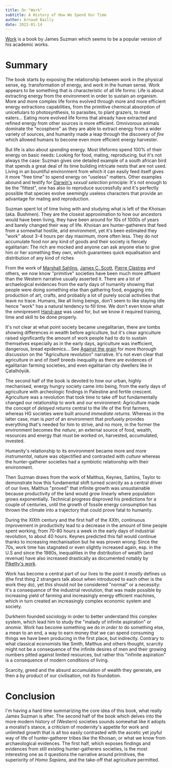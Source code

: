 ```yaml
---
title: On "Work"
subtitle: A History of How We Spend Our Time
author: Arnaud Bailly
date: 2022-01-14
---
```


[Work](https://www.bloomsbury.com/uk/work-9781526604996/) is a book by James Suzman which seems to be a popular version of his academic works.

# Summary

The book starts by exposing the relationship between _work_ in the physical sense, eg. transformation of energy, and _work_ in the human sense. Work appears to be something that is characteristic of all life forms: Life is about extracting energy from the environment in order to sustain an organism. More and more complex life forms evolved through more and more efficient energy extractions capabilities, from the primitive chemical absorption of unicellulars to photosynthesis, to parasites, to plant grazers, to meat eaters... Eating more evolved life forms that already have extracted and refined energy from other sources is more efficient. Omnivorous animals dominate the "ecosphere" as they are able to extract energy from a wider variety of sources, and humanity made a leap through the discovery of _fire_ which allowed humans to become even more efficient energy harvester.

But life is also about _spending_ energy. Most lifeforms spend 100% of their energy on basic needs: Looking for food, mating, reproducing, but it's not always the case: Suzman gives one detailed example of a south african bird that spends a great deal of its time building intricate nests that are not used. Living in an bountiful environment from which it can easily feed itself gives it more "free time" to spend energy on "useless" matters. Other examples abound and testify for [Darwin's](./origin-of-species.html) _sexual selection_ principle: It's not enough to be the "fittest", one has also to reproduce successfully and it's perfectly possible that species evolve seemingly useless characters that provide an advantage for mating and reproduction.

Suzman spent lot of time living with and studying what is left of the Khoisan (aka. Bushmen). They are the closest approximation to how our ancestors would have been living, they have been around for 10s of 1000s of years and barely changed their way of life. Khoisan are hunter-gatherers that feed from a somewhat hostile, arid environment, yet it's been estimated they "work" about 3-4 hours per day maximum, more often less. They do not accumulate food nor any kind of goods and their society is fiercely egalitarian: The rich are mocked and anyone can ask anyone else to give him or her something they own, which guarantees quick equalisation and distribution of any kind of riches

From the work of [Marshall Sahlins](https://en.wikipedia.org/wiki/Original_affluent_society), [James C. Scott](https://en.wikipedia.org/wiki/James_C._Scott), [Pierre Clastres](https://en.wikipedia.org/wiki/Pierre_Clastres) and others, we now know "primitive" societies have been much more affluent than the Western narrative usually asserted it. There are a lot of archaelogical evidences from the early days of humanity showing that people were doing something else than gathering food, engaging into production of art, crafts, and probably a lot of purely social activities that leave no trace. Humans, like all living beings, don't seem to like staying idle hence "work" has a natural tendency to fill time. We don't even know what the omnipresent [Hand-axe](https://en.wikipedia.org/wiki/Hand_axe) was used for, but we know it required training, time and skill to be done properly.

It's not clear at what point society became unegalitarian, there are tombs showing differences in wealth before agriculture, but it's clear agriculture raised significantly the amount of work people had to do to sustain themselves especially as in the early days, agriculture was inefficient, dangerous, bread epidemics... See [Against the grain](https://yalebooks.yale.edu/book/9780300182910/against-grain) for more thorough discussion on the "Agriculture revolution" narrative. It's not even clear that agriculture in and of itself breeds inequality as there are evidences of egalitarian farming societies, and even egalitarian city dwellers like in Çatalhöyük.

The second half of the book is devoted to how our urban, highly mechanised, energy hungry society came into being, from the early days of agriculture with archeologic findings in Palestine and fertile crescent. Agriculture was a revolution that took time to take off but fundamentally changed our relationship to work and our environment: Agriculture made the concept of _delayed returns_ central to the life of the first farmers, whereas HG societies were built around _immediate returns_. Whereas in the latter case, man is _part_ of an environment that profusely provides everything that's needed for him to strive, and no more, in the former the environment becomes the _nature_, an external source of food, wealth, resources and energy that must be worked on, harvested, accumulated, invested.

Humanity's relationship to its environment became more and more _instrumental_, nature was objectified and contrasted with _culture_ whereas the hunter-gatherer societies had a symbiotic relationship with their environment.

Then Suzman draws from the work of Malthus, Keynes, Sahlins, Taylor to demonstrate how this fundamental shift turned _scarcity_ as a central driver of our lives. Malthus "proved" that infinite growth was unsustainable because productivity of the land would grow linearly where population grows exponentially. Technical progress disproved his predictions for a couple of centuries, until the growth of fossile energy consumption has thrown the climate into a trajectory that could prove fatal to humanity.

During the XIXth century and the first half of the XXth, continuous improvement in productivity lead to a decrease in the amount of time people spent working, from 70-80 hours a week in the early days of industrial revolution, to about 40 hours. Keynes predicted this fall would continue thanks to increasing mechanisation but he was proven wrong: Since the 70s, work time has stagnated or even slightly increased again, esp. in the U.S and since the 1980s, inequalities in the distribution of wealth (and revenue) have also increased drastically as documented notably by [Piketty's work](https://www.seuil.com/ouvrage/le-capital-au-xxie-siecle-thomas-piketty/9782021082289).

Work has become a central part of our lives to the point it mostly defines us (the first thing 2 strangers talk about when introduced to each other is the work they do), yet this should not be considered "normal" or a necessity: It's a consequence of the industrial revolution, that was made possible by increasing yield of farming  and increasingly energy efficient machines, which in turn created an increasingly complex economic system and society.

Durkheim founded sociology in order to better understand this complex system, which lead him to study the "malady of infinite aspiration" or _anomie_. Work has become something we do _in order to_ do something else, a mean to an end, a way to earn money that we can spend consuming things we have been producing in the first place, but indirectly. Contrary to what classical economists like Smith, Malthus and others thought, scarcity might not be a consequence of the infinite desires of men and their growing numbers pitted against limited resources, but rather this "infinite aspiration" is a consequence of modern conditions of living.

Scarcity, greed and the absurd accumulation of wealth they generate, are then a by product of our civilisation, not its foundation.

# Conclusion

I'm having a hard time summarizing the core idea of this book, what really James Suzman is after. The second half of the book which delves into the more modern history of (Western) societies sounds somewhat like it adopts a moralist's stance, a criticism of modernity's appetite for work and unlimited growth that is all too easily contrasted with the ascetic yet joyful way of life of hunter-gatherer tribes like the Khoisan, or what we know from archaeological evidences. The first half, which exposes findings and evidences from still existing hunter-gatherers societies, is the most interesting one as it questions the narrative around primitives, the superiority of _Homo Sapiens_, and the take-off that agriculture permitted.

